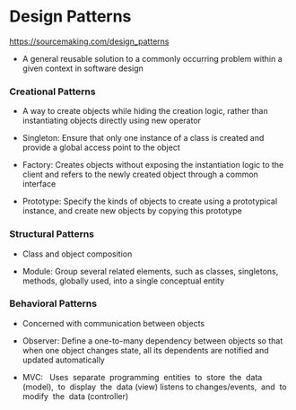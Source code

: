 # Design Patterns
https://sourcemaking.com/design_patterns

- A general reusable solution to a commonly occurring problem within a given context in software design

### Creational Patterns
- A way to create objects while hiding the creation logic, rather than instantiating objects directly using new operator

- Singleton: Ensure that only one instance of a class is created and provide a global access point to the object

- Factory: Creates objects without exposing the instantiation logic to the client and refers to the newly created object through a common interface

- Prototype: Specify the kinds of objects to create using a prototypical instance, and create new objects by copying this prototype


### Structural Patterns
- Class and object composition

- Module: Group several related elements, such as classes, singletons, methods, globally used, into a single conceptual entity


### Behavioral Patterns
- Concerned with communication between objects

- Observer: Define a one-to-many dependency between objects so that when one object changes state, all its dependents are notified and updated automatically

- MVC:   Uses  separate  programming  entities  to  store  the  data (model),  to  display  the  data (view) listens to changes/events,  and  to  modify  the  data (controller)
